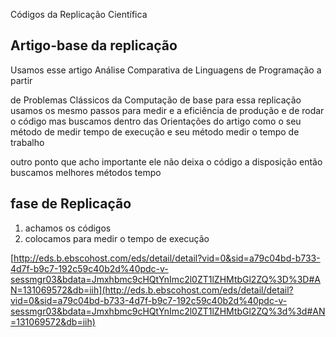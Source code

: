 Códigos da Replicação Científica

## Artigo-base da replicação

Usamos esse artigo Análise Comparativa de Linguagens de Programação a partir

de Problemas Clássicos da Computação de base para essa replicação usamos os mesmo passos para medir e a eficiência de produção e de rodar o código  mas buscamos dentro das Orientações  do artigo como o seu método de medir tempo de execução  e seu método medir o tempo de trabalho 

outro ponto que acho importante ele não deixa o código a disposição então buscamos melhores métodos tempo   

  

## fase de Replicação

1. achamos os códigos 
2. colocamos  para medir o tempo de execução  

 [http://eds.b.ebscohost.com/eds/detail/detail?vid=0&sid=a79c04bd-b733-4d7f-b9c7-192c59c40b2d%40pdc-v-sessmgr03&bdata=Jmxhbmc9cHQtYnImc2l0ZT1lZHMtbGl2ZQ%3D%3D#AN=131069572&db=iih](http://eds.b.ebscohost.com/eds/detail/detail?vid=0&sid=a79c04bd-b733-4d7f-b9c7-192c59c40b2d%40pdc-v-sessmgr03&bdata=Jmxhbmc9cHQtYnImc2l0ZT1lZHMtbGl2ZQ%3d%3d#AN=131069572&db=iih)
